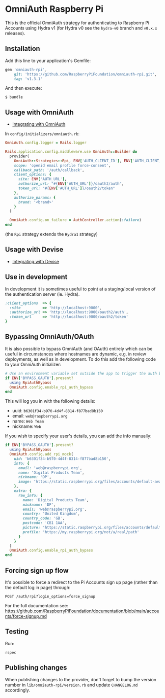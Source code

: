 # OmniAuth Raspberry Pi

This is the official OmniAuth strategy for authenticating to Raspberry Pi Accounts using Hydra v1 (for Hydra v0 see the `hydra-v0` branch and `v0.x.x` releases).

## Installation

Add this line to your application's Gemfile:

```ruby
gem 'omniauth-rpi',
    git: 'https://github.com/RaspberryPiFoundation/omniauth-rpi.git',
    tag: 'v1.3.1'
```

And then execute:

    $ bundle

## Usage with OmniAuth

- [Integrating with OmniAuth](https://github.com/omniauth/omniauth/wiki)

In `config/initializers/omniauth.rb`:

```ruby
OmniAuth.config.logger = Rails.logger

Rails.application.config.middleware.use OmniAuth::Builder do
  provider(
    OmniAuth::Strategies::Rpi, ENV['AUTH_CLIENT_ID'], ENV['AUTH_CLIENT_SECRET'],
    scope: 'openid email profile force-consent',
    callback_path: '/auth/callback',
    client_options: {
      site: ENV['AUTH_URL'],
      authorize_url: "#{ENV['AUTH_URL']}/oauth2/auth",
      token_url: "#{ENV['AUTH_URL']}/oauth2/token"
    },
    authorize_params: {
      brand: '<brand>'
    }
  )

  OmniAuth.config.on_failure = AuthController.action(:failure)
end
```

(the `Rpi` strategy extends the `Hydra1` strategy)

## Usage with Devise

- [Integrating with Devise](https://github.com/plataformatec/devise/wiki/OmniAuth:-Overview)

## Use in development

In development it is sometimes useful to point at a staging/local version of the authentication
server (ie. Hydra).

```ruby
:client_options  => {
  :site          => 'http://localhost:9000',
  :authorize_url => 'http://localhost:9000/oauth2/auth',
  :token_url     => 'http://localhost:9000/oauth2/token'
}
```

## Bypassing OmniAuth/OAuth

It is also possible to bypass OmniAuth (and OAuth) entirely which can be useful in circumstances where hostnames are dynamic, e.g. in review deployments, as well as in development. To do this add the following code to your OmniAuth initializer:

```ruby
# Use an environment variable set outside the app to trigger the auth bypass
if ENV['BYPASS_OAUTH'].present?
  using RpiAuthBypass
  OmniAuth.config.enable_rpi_auth_bypass
end
```

This will log you in with the following details:
  * uuid: `b6301f34-b970-4d4f-8314-f877bad8b150`
  * email: `web@raspberrypi.org`
  * name: `Web Team`
  * nickname: `Web`

If you wish to specify your user's details, you can add the info manually:

```ruby
if ENV['BYPASS_OAUTH'].present?
  using RpiAuthBypass
  OmniAuth.config.add_rpi_mock(
    uid: 'b6301f34-b970-4d4f-8314-f877bad8b150',
    info: {
      email: 'web@raspberrypi.org',
      name: 'Digital Products Team',
      nickname: 'DP',
      image: 'https://static.raspberrypi.org/files/accounts/default-avatar.jpg'
    },
    extra: {
      raw_info: {
        name: 'Digital Products Team',
        nickname: 'DP',
        email: 'web@raspberrypi.org',
        country: 'United Kingdom',
        country_code: 'GB',
        postcode: 'CB1 1AA',
        picture: 'https://static.raspberrypi.org/files/accounts/default-avatar.jpg',
        profile: 'https://my.raspberrypi.org/not/a/real/path'
      }
    }
  )
  OmniAuth.config.enable_rpi_auth_bypass
end
```

## Forcing sign up flow

It's possible to force a redirect to the Pi Accounts sign up page (rather than the default log in page) through:

```
POST /auth/rpi?login_options=force_signup
```

For the full documentation see: https://github.com/RaspberryPiFoundation/documentation/blob/main/accounts/force-signup.md

## Testing

Run:

```
rspec
```

## Publishing changes

When publishing changes to the provider, don't forget to bump the version number in `lib/omniauth-rpi/version.rb` and update `CHANGELOG.md` accordingly.
